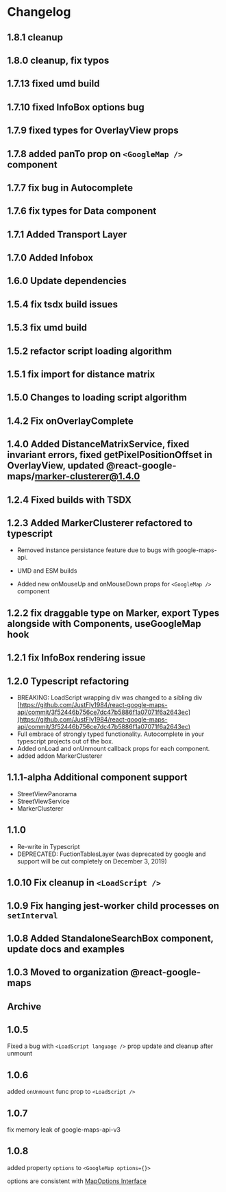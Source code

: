 # Changelog

## 1.8.1 cleanup

## 1.8.0 cleanup, fix typos

## 1.7.13 fixed umd build

## 1.7.10 fixed InfoBox options bug

## 1.7.9 fixed types for OverlayView props

## 1.7.8 added panTo prop on `<GoogleMap />` component

## 1.7.7 fix bug in Autocomplete

## 1.7.6 fix types for Data component

## 1.7.1 Added Transport Layer

## 1.7.0 Added Infobox

## 1.6.0 Update dependencies

## 1.5.4 fix tsdx build issues

## 1.5.3 fix umd build

## 1.5.2 refactor script loading algorithm

## 1.5.1 fix import for distance matrix

## 1.5.0 Changes to loading script algorithm

## 1.4.2 Fix onOverlayComplete

## 1.4.0 Added DistanceMatrixService, fixed invariant errors, fixed getPixelPositionOffset in OverlayView, updated @react-google-maps/marker-clusterer@1.4.0

## 1.2.4 Fixed builds with TSDX

## 1.2.3 Added MarkerClusterer refactored to typescript

- Removed instance persistance feature due to bugs with google-maps-api.

- UMD and ESM builds

- Added new onMouseUp and onMouseDown props for `<GoogleMap />` component

## 1.2.2 fix draggable type on Marker, export Types alongside with Components, useGoogleMap hook

## 1.2.1 fix InfoBox rendering issue

## 1.2.0 Typescript refactoring

- BREAKING: LoadScript wrapping div was changed to a sibling div [https://github.com/JustFly1984/react-google-maps-api/commit/3f52446b756ce7dc47b5886f1a07071f6a2643ec](https://github.com/JustFly1984/react-google-maps-api/commit/3f52446b756ce7dc47b5886f1a07071f6a2643ec)
- Full embrace of strongly typed functionality. Autocomplete in your typescript projects out of the box.
- Added onLoad and onUnmount callback props for each component.
- added addon MarkerClusterer

## 1.1.1-alpha Additional component support

- StreetViewPanorama
- StreetViewService
- MarkerClusterer

## 1.1.0

- Re-write in Typescript
- DEPRECATED: FuctionTablesLayer (was deprecated by google and support will be cut completely on December 3, 2019)

## 1.0.10 Fix cleanup in `<LoadScript />`

## 1.0.9 Fix hanging jest-worker child processes on `setInterval`

## 1.0.8 Added StandaloneSearchBox component, update docs and examples

## 1.0.3 Moved to organization @react-google-maps

## Archive

## 1.0.5

Fixed a bug with `<LoadScript language />` prop update and cleanup after unmount

## 1.0.6

added `onUnmount` func prop to `<LoadScript />`

## 1.0.7

fix memory leak of google-maps-api-v3

## 1.0.8

added property `options` to `<GoogleMap options={}>`

options are consistent with [MapOptions Interface](https://developers.google.com/maps/documentation/javascript/reference/map#MapOptions)
